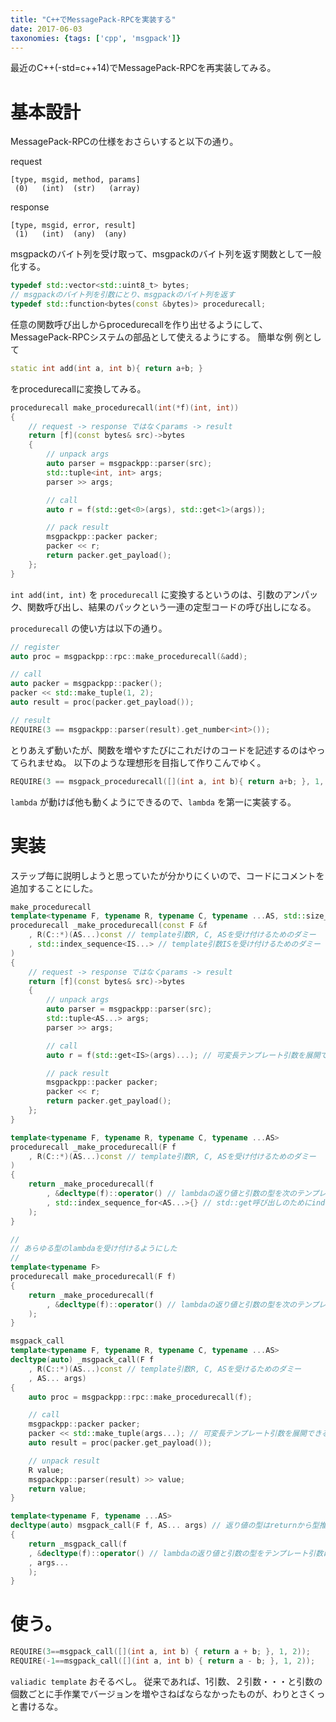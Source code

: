 ```yaml
---
title: "C++でMessagePack-RPCを実装する"
date: 2017-06-03
taxonomies: {tags: ['cpp', 'msgpack']}
---
```


最近のC++(-std=c++14)でMessagePack-RPCを再実装してみる。

# 基本設計

MessagePack-RPCの仕様をおさらいすると以下の通り。

request
```
[type, msgid, method, params]
 (0)   (int)  (str)   (array)
```

response
```
[type, msgid, error, result]
 (1)   (int)  (any)  (any)
```

msgpackのバイト列を受け取って、msgpackのバイト列を返す関数として一般化する。

```cpp
typedef std::vector<std::uint8_t> bytes;
// msgpackのバイト列を引数にとり、msgpackのバイト列を返す
typedef std::function<bytes(const &bytes)> procedurecall;
```

任意の関数呼び出しからprocedurecallを作り出せるようにして、MessagePack-RPCシステムの部品として使えるようにする。
簡単な例
例として

```cpp
static int add(int a, int b){ return a+b; }
```

をprocedurecallに変換してみる。

```cpp
procedurecall make_procedurecall(int(*f)(int, int))
{
    // request -> response ではなくparams -> result
    return [f](const bytes& src)->bytes
    {
        // unpack args
        auto parser = msgpackpp::parser(src);
        std::tuple<int, int> args;
        parser >> args;

        // call
        auto r = f(std::get<0>(args), std::get<1>(args));

        // pack result
        msgpackpp::packer packer;
        packer << r;
        return packer.get_payload();
    };
}
```

`int add(int, int)` を `procedurecall` に変換するというのは、引数のアンパック、関数呼び出し、結果のパックという一連の定型コードの呼び出しになる。

`procedurecall` の使い方は以下の通り。

```cpp
// register
auto proc = msgpackpp::rpc::make_procedurecall(&add);

// call
auto packer = msgpackpp::packer();
packer << std::make_tuple(1, 2);
auto result = proc(packer.get_payload());

// result
REQUIRE(3 == msgpackpp::parser(result).get_number<int>());
```

とりあえず動いたが、関数を増やすたびにこれだけのコードを記述するのはやってられませぬ。
以下のような理想形を目指して作りこんでゆく。

```cpp
REQUIRE(3 == msgpack_procedurecall([](int a, int b){ return a+b; }, 1, 2));
```

`lambda` が動けば他も動くようにできるので、`lambda` を第一に実装する。

# 実装

ステップ毎に説明しようと思っていたが分かりにくいので、コードにコメントを追加することにした。

```cpp
make_procedurecall
template<typename F, typename R, typename C, typename ...AS, std::size_t... IS>
procedurecall _make_procedurecall(const F &f
    , R(C::*)(AS...)const // template引数R, C, ASを受け付けるためのダミー
    , std::index_sequence<IS...> // template引数ISを受け付けるためのダミー
)
{
    // request -> response ではなくparams -> result
    return [f](const bytes& src)->bytes
    {
        // unpack args
        auto parser = msgpackpp::parser(src);
        std::tuple<AS...> args;
        parser >> args;

        // call
        auto r = f(std::get<IS>(args)...); // 可変長テンプレート引数を展開できる。ISと...が離れていることに注意

        // pack result
        msgpackpp::packer packer;
        packer << r;
        return packer.get_payload();
    };
}

template<typename F, typename R, typename C, typename ...AS>
procedurecall _make_procedurecall(F f
    , R(C::*)(AS...)const // template引数R, C, ASを受け付けるためのダミー
)
{
    return _make_procedurecall(f
        , &decltype(f)::operator() // lambdaの返り値と引数の型を次のテンプレートに渡す
        , std::index_sequence_for<AS...>{} // std::get呼び出しのためにindex_sequenceを作る。
    );
}

//
// あらゆる型のlambdaを受け付けるようにした
//
template<typename F>
procedurecall make_procedurecall(F f)
{
    return _make_procedurecall(f
        , &decltype(f)::operator() // lambdaの返り値と引数の型を次のテンプレートに渡す
    );
}

msgpack_call
template<typename F, typename R, typename C, typename ...AS>
decltype(auto) _msgpack_call(F f
    , R(C::*)(AS...)const // template引数R, C, ASを受けるためのダミー
    , AS... args)
{
    auto proc = msgpackpp::rpc::make_procedurecall(f);

    // call
    msgpackpp::packer packer;
    packer << std::make_tuple(args...); // 可変長テンプレート引数を展開できる
    auto result = proc(packer.get_payload());

    // unpack result
    R value;
    msgpackpp::parser(result) >> value;
    return value;
}

template<typename F, typename ...AS>
decltype(auto) msgpack_call(F f, AS... args) // 返り値の型はreturnから型推論
{
    return _msgpack_call(f
    , &decltype(f)::operator() // lambdaの返り値と引数の型をテンプレート引数に渡す
    , args...
    );
}
```

# 使う。

```cpp
REQUIRE(3==msgpack_call([](int a, int b) { return a + b; }, 1, 2));
REQUIRE(-1==msgpack_call([](int a, int b) { return a - b; }, 1, 2));
```

`valiadic template` おそるべし。
従来であれば、1引数、２引数・・・と引数の個数ごとに手作業でバージョンを増やさねばならなかったものが、わりとさくっと書けるな。

